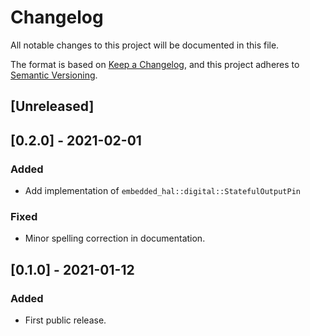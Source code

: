 # Changelog
All notable changes to this project will be documented in this file.

The format is based on [Keep a Changelog](https://keepachangelog.com/en/1.0.0/),
and this project adheres to [Semantic Versioning](https://semver.org/spec/v2.0.0.html).

## [Unreleased]

## [0.2.0] - 2021-02-01
### Added
 - Add implementation of `embedded_hal::digital::StatefulOutputPin`
 
### Fixed
 - Minor spelling correction in documentation.

## [0.1.0] - 2021-01-12
### Added
 - First public release.
